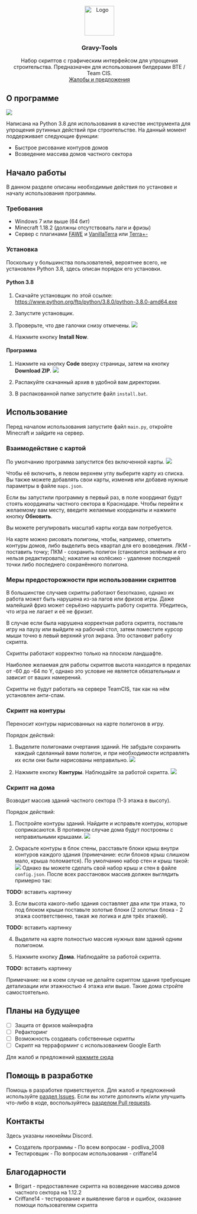 <br />
<div align="center">
  <a href="https://github.com/podliva2008/gravy-tools">
    <img src="images/logo.png" alt="Logo" width="80" height="80">
  </a>

<h3 align="center">Gravy-Tools</h3>

  <p align="center">
    Набор скриптов с графическим интерфейсом для упрощения строительства. 
    Предназначен для использования билдерами BTE / Team CIS.
    <br />
    <a href="https://github.com/podliva2008/gravy-tools/issues">Жалобы и предложения</a>
  </p>
</div>



## О программе

![](/images/screenshot.png)

Написана на Python 3.8 для использования в качестве инструмента для упрощения рутинных действий при строительстве. 
На данный момент поддерживает следующие функции:
* Быстрое рисование контуров домов
* Возведение массива домов частного сектора



## Начало работы

В данном разделе описаны необходимые действия по установке и началу использования программы.

### Требования

* Windows 7 или выше (64 бит)
* Minecraft 1.18.2 (должны отсутствовать лаги и фризы)
* Сервер с плагинами [FAWE](https://github.com/IntellectualSites/FastAsyncWorldEdit) 
и [VanillaTerra](https://github.com/vaporrrr/VanillaTerra) 
или [Terra+-](https://github.com/BTE-Germany/TerraPlusMinus)

### Установка

Поскольку у большинства пользователей, вероятнее всего, не установлен Python 3.8, здесь описан порядок его установки.

#### Python 3.8

1. Скачайте установщик по этой ссылке: https://www.python.org/ftp/python/3.8.0/python-3.8.0-amd64.exe

2. Запустите установщик.

3. Проверьте, что две галочки снизу отмечены.
![](/images/python_installation.png)

4. Нажмите кнопку **Install Now**.

#### Программа

1. Нажмите на кнопку **Code** вверху страницы, затем на кнопку **Download ZIP**.
![](/images/github_installation.png)

2. Распакуйте скачанный архив в удобной вам директории.

3. В распакованной папке запустите файл `install.bat`.



## Использование

Перед началом использования запустите файл `main.py`, откройте Minecraft и зайдите на сервер.

### Взаимодействие с картой

По умолчанию программа запустится без включенной карты.
![](/images/blank_map_screenshot.png)

Чтобы её включить, в левом верхнем углу выберите карту из списка. Вы также можете добавлять свои карты, изменив или добавив нужные параметры в файле `maps.json`.

Если вы запустили программу в первый раз, в поле координат будут стоять координаты частного сектора в Краснодаре. Чтобы перейти к желаемому вам месту, введите желаемые координаты и нажмите кнопку **Обновить**.

Вы можете регулировать масштаб карты когда вам потребуется.

На карте можно рисовать полигоны, чтобы, например, отметить контуры домов, либо выделить весь квартал для его возведения. ЛКМ - поставить точку; ПКМ - сохранить полигон (становится зелёным и его нельзя редактировать); нажатие на колёсико - удаление последней точки либо последнего сохранённого полигона.

### Меры предосторожности при использовании скриптов
В большинстве случаев скрипты работают безотказно, однако их работа может быть нарушена из-за лагов или фризов игры. Даже малейший фриз может серьёзно нарушить работу скрипта. Убедитесь, что игра не лагает и её не фризит.

В случае если была нарушена корректная работа скрипта, поставьте игру на паузу или выйдите на рабочий стол, затем поместите курсор мыши точно в левый верхний угол экрана. Это остановит работу скрипта.

Скрипты работают корректно только на плоском ландшафте.

Наиболее желаемая для работы скриптов высота находится в пределах от -60 до -64 по Y, однако это условие не является обязательным и зависит от ваших намерений.

Скрипты не будут работать на сервере TeamCIS, так как на нём установлен анти-спам.

### Скрипт на контуры
Переносит контуры нарисованных на карте полигонов в игру.

Порядок действий:

1. Выделите полигонами очертания зданий. Не забудьте сохранить каждый сделанный вами полигон, и при необходимости исправлять их если они были нарисованы неправильно.
![](/images/contours_screenshot.png)

2. Нажмите кнопку **Контуры**. Наблюдайте за работой скрипта.
![](/images/contours_minecraft_screenshot.png)

### Скрипт на дома
Возводит массив зданий частного сектора (1-3 этажа в высоту).

Порядок действий:

1. Постройте контуры зданий. Найдите и исправьте контуры, которые соприкасаются. В противном случае дома будут построены с неправильными крышами.
![](/images/houses_contours_screenshot.png)

2. Окрасьте контуры в блок стены, расставьте блоки крыш внутри контуров каждого здания (примечание: если блоков крыш слишком мало, крыша поломается). По умолчанию набор стен и крыш такой:
![](/images/house_walls_roofs_screenshot.png)
Однако вы можете сделать свой набор крыш и стен в файле `config.json`.
После всех расстановок массив должен выглядить примерно так:

**TODO:** вставить картинку

3. Если высота какого-либо здания составляет два или три этажа, то под блоком крыши поставьте золотые блоки (2 золотых блока - 2 этажа соответственно, такая же логика и для трёх этажей).

**TODO:** вставить картинку

4. Выделите на карте полностью массив нужных вам зданий одним полигоном.

5. Нажмите кнопку **Дома**. Наблюдайте за работой скрипта.

**TODO:** вставить картинку

Примечание: ни в коем случае не делайте скриптом здания требующие детализации или этажностью 4 этажа или выше. Такие дома стройте самостоятельно. 



## Планы на будущее

- [ ] Защита от фризов майнкрафта
- [ ] Рефакторинг
- [ ] Возможность создавать собственные скрипты
- [ ] Скрипт на терраформинг с использованием Google Earth

Для жалоб и предложений [нажмите сюда](https://github.com/podliva2008/gravy-tools/issues)



## Помощь в разработке

Помощь в разработке приветствуется. Для жалоб и предложений используйте [раздел Issues](https://github.com/podliva2008/gravy-tools/issues). 
Если вы хотите дополнить и/или улучшить что-либо в коде, воспользуйтесь [разделом Pull requests](https://github.com/podliva2008/gravy-tools/issues).



## Контакты

Здесь указаны никнеймы Discord.

* Создатель программы - По всем вопросам - podliva_2008
* Тестировщик - По вопросам использования - criffane14

## Благодарности

* Brigart - предоставление скрипта на возведение массива домов частного сектора на 1.12.2
* Criffane14 - тестирование и выявление багов и ошибок, оказание помощи пользователям скрипта